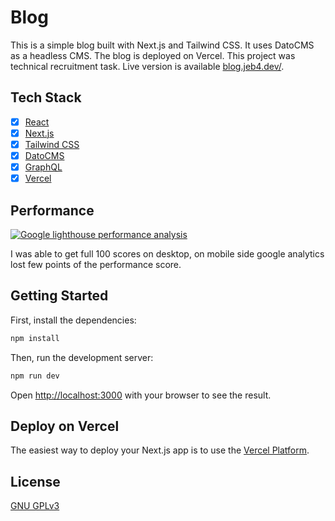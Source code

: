 # Blog

This is a simple blog built with Next.js and Tailwind CSS. It uses DatoCMS as a headless CMS.
The blog is deployed on Vercel. This project was technical recruitment task. Live version is
available [blog.jeb4.dev/](https://blog.jeb4.dev/).

## Tech Stack

- [x] [React](https://reactjs.org/)
- [x] [Next.js](https://nextjs.org/)
- [x] [Tailwind CSS](https://tailwindcss.com/)
- [x] [DatoCMS](https://www.datocms.com/)
- [x] [GraphQL](https://graphql.org/)
- [x] [Vercel](https://vercel.com/)

## Performance

[![Google lighthouse performance analysis](https://github.com/Jeb4dev/nextjs-blog/assets/76889226/d5806c39-4635-4fe4-8ca9-86de9e8f6be2)](https://pagespeed.web.dev/analysis/https-blog-jeb4-dev/orql0617w4?form_factor=desktop)

I was able to get full 100 scores on desktop, on mobile side google analytics lost few points of the performance score.


## Getting Started

First, install the dependencies:

```bash
npm install
```

Then, run the development server:

```bash
npm run dev
```

Open [http://localhost:3000](http://localhost:3000) with your browser to see the result.

## Deploy on Vercel

The easiest way to deploy your Next.js app is to use the [Vercel Platform](https://vercel.com/).


## License

[GNU GPLv3](https://choosealicense.com/licenses/gpl-3.0/)
